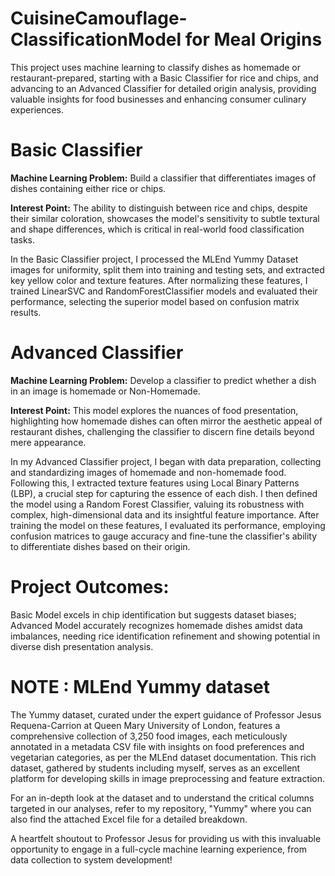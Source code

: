 # CuisineCamouflage-ClassificationModel for Meal Origins

This project uses machine learning to classify dishes as homemade or restaurant-prepared, starting with a Basic Classifier for rice and chips, and advancing to an Advanced Classifier for detailed origin analysis, providing valuable insights for food businesses and enhancing consumer culinary experiences.

# Basic Classifier

**Machine Learning Problem:** Build a classifier that differentiates images of dishes containing either rice or chips.

**Interest Point:** The ability to distinguish between rice and chips, despite their similar coloration, showcases the model's sensitivity to subtle textural and shape differences, which is critical in real-world food classification tasks.

In the Basic Classifier project, I processed the MLEnd Yummy Dataset images for uniformity, split them into training and testing sets, and extracted key yellow color and texture features. After normalizing these features, I trained LinearSVC and RandomForestClassifier models and evaluated their performance, selecting the superior model based on confusion matrix results.

# Advanced Classifier

**Machine Learning Problem:** Develop a classifier to predict whether a dish in an image is homemade or Non-Homemade.

**Interest Point:** This model explores the nuances of food presentation, highlighting how homemade dishes can often mirror the aesthetic appeal of restaurant dishes, challenging the classifier to discern fine details beyond mere appearance.

In my Advanced Classifier project, I began with data preparation, collecting and standardizing images of homemade and non-homemade food. Following this, I extracted texture features using Local Binary Patterns (LBP), a crucial step for capturing the essence of each dish. I then defined the model using a Random Forest Classifier, valuing its robustness with complex, high-dimensional data and its insightful feature importance. After training the model on these features, I evaluated its performance, employing confusion matrices to gauge accuracy and fine-tune the classifier's ability to differentiate dishes based on their origin.

# **Project Outcomes:** 
Basic Model excels in chip identification but suggests dataset biases; Advanced Model accurately recognizes homemade dishes amidst data imbalances, needing rice identification refinement and showing potential in diverse dish presentation analysis.

# NOTE : MLEnd Yummy dataset 
The Yummy dataset, curated under the expert guidance of Professor Jesus Requena-Carrion at Queen Mary University of London, features a comprehensive collection of 3,250 food images, each meticulously annotated in a metadata CSV file with insights on food preferences and vegetarian categories, as per the MLEnd dataset documentation. This rich dataset, gathered by students including myself, serves as an excellent platform for developing skills in image preprocessing and feature extraction.

For an in-depth look at the dataset and to understand the critical columns targeted in our analyses, refer to my repository, "Yummy" where you can also find the attached Excel file for a detailed breakdown.

A heartfelt shoutout to Professor Jesus for providing us with this invaluable opportunity to engage in a full-cycle machine learning experience, from data collection to system development!
